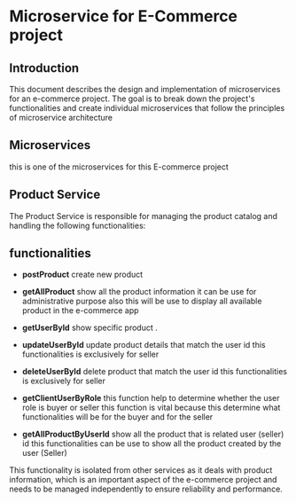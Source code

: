 # Microservice for E-Commerce project

## Introduction

This document describes the design and implementation of microservices for an e-commerce project. The goal is to break down the project's functionalities and create individual microservices that follow the principles of microservice architecture

## Microservices

this is one of the microservices for this E-commerce project

## Product Service

The Product Service is responsible for managing the product catalog and handling the following functionalities:

## functionalities


- **postProduct** create new product
- **getAllProduct** show all the product information it can be use for administrative purpose also this will be use to display all available product in the e-commerce app
- **getUserById** show specific product .
- **updateUserById** update product details that match the user id this functionalities is exclusively for seller
- **deleteUserById** delete product that match the user id this functionalities is exclusively for seller

- **getClientUserByRole**  this function help to determine whether the user role is buyer or seller this function is vital because this determine what functionalities will be for the buyer and for the  seller
- **getAllProductByUserId** show all the product that is related   user (seller) id this functionalities can be use to show
  all the product created by the user (Seller)


This functionality is isolated from other services as it deals with product information, which is an important aspect of the e-commerce project and needs to be managed independently to ensure reliability and performance.